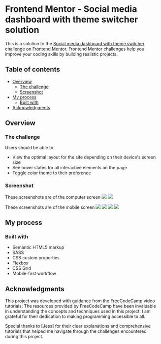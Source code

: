 # Frontend Mentor - Social media dashboard with theme switcher solution

This is a solution to the [Social media dashboard with theme switcher challenge on Frontend Mentor](https://www.frontendmentor.io/challenges/social-media-dashboard-with-theme-switcher-6oY8ozp_H). Frontend Mentor challenges help you improve your coding skills by building realistic projects. 

## Table of contents

- [Overview](#overview)
  - [The challenge](#the-challenge)
  - [Screenshot](#screenshot)
- [My process](#my-process)
  - [Built with](#built-with)
- [Acknowledgments](#acknowledgments)
## Overview

### The challenge

Users should be able to:

- View the optimal layout for the site depending on their device's screen size
- See hover states for all interactive elements on the page
- Toggle color theme to their preference

### Screenshot

These screenshots are of the computer screen
![](./screenshots/Screenshot%202024-03-30%20212215.png)
![](./screenshots/Screenshot%202024-03-30%20212228.png)

These screenshots are of the mobile screen
![](./screenshots/Screenshot%202024-03-30%20212357.png)
![](./screenshots/Screenshot%202024-03-30%20212407.png)
![](./screenshots/Screenshot%202024-03-30%20212419.png)
![](./screenshots/Screenshot%202024-03-30%20212430.png)

## My process

### Built with

- Semantic HTML5 markup
- SASS
- CSS custom properties
- Flexbox
- CSS Grid
- Mobile-first workflow

## Acknowledgments

This project was developed with guidance from the FreeCodeCamp video tutorials. The resources provided by FreeCodeCamp have been invaluable in understanding the concepts and techniques used in this project. I am grateful for their dedication to making programming accessible to all.

Special thanks to [Jess] for their clear explanations and comprehensive tutorials that helped me navigate through the challenges encountered during this project.